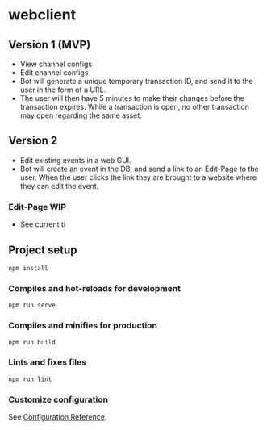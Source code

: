 # webclient

## Version 1 (MVP)

* View channel configs
* Edit channel configs
* Bot will generate a unique temporary transaction ID, and send it to the user in the form of a URL.
* The user will then have 5 minutes to make their changes before the transaction expires. While a transaction is open, no other transaction may open regarding the same asset.

## Version 2

* Edit existing events in a web GUI.
* Bot will create an event in the DB, and send a link to an Edit-Page to the user. When the user clicks the link they are brought to a website where they can edit the event.

### Edit-Page WIP

* See current ti

## Project setup

```
npm install
```

### Compiles and hot-reloads for development

```
npm run serve
```

### Compiles and minifies for production

```
npm run build
```

### Lints and fixes files

```
npm run lint
```

### Customize configuration

See [Configuration Reference](https://cli.vuejs.org/config/).
